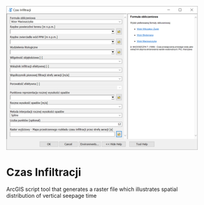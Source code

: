 ![alt text](images/gui.png "Czas Infiltracji GUI")
# Czas Infiltracji

ArcGIS script tool that generates a raster file which illustrates spatial distribution of vertical seepage time
